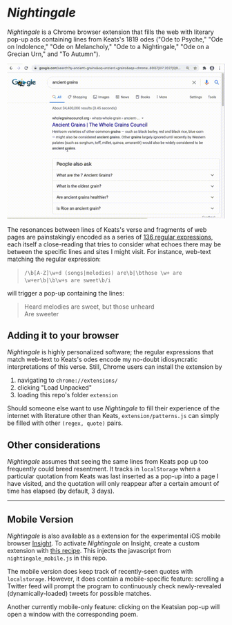 # *Nightingale*

*Nightingale* is a Chrome browser extension that fills the web with literary pop-up ads containing lines from Keats's 1819 odes ("Ode to Psyche," "Ode on Indolence," "Ode on Melancholy," "Ode to a Nightingale," "Ode on a Grecian Urn," and "To Autumn").

![](keatsdemo.gif)

The resonances between lines of Keats's verse and fragments of web pages are painstakingly encoded as a series of [136 regular expressions](https://github.com/kbooten/nightingale/blob/master/extension/patterns.js), each itself a close-reading that tries to consider what echoes there may be between the specific lines and sites I might visit.  For instance, web-text matching the regular expression:

>`/\b[A-Z]\w+d (songs|melodies) are\b|\bthose \w+ are \w+er\b|\b\w+s are sweet\b/i`

will trigger a pop-up containing the lines:

>Heard melodies are sweet, but those unheard  
>Are sweeter  


## Adding it to your browser

*Nightingale* is highly personalized software; the regular expressions that match web-text to Keats's odes encode my no-doubt idiosyncratic interpretations of this verse.  Still, Chrome users can install the extension by 

1. navigating to `chrome://extensions/`
2. clicking "Load Unpacked"
3. loading this repo's folder `extension`

Should someone else want to use *Nightingale* to fill their experience of the internet with literature other than Keats, `extension/patterns.js` can simply be filled with other `(regex, quote)` pairs. 

## Other considerations

*Nightingale* assumes that seeing the same lines from Keats pop up too frequently could breed resentment. It tracks in `localStorage` when a particular quotation from Keats was last inserted as a pop-up into a page I have visited, and the quotation will only reappear after a certain amount of time has elapsed (by default, 3 days). 

***

## Mobile Version

*Nightingale* is also available as a extension for the experimental iOS mobile browser [Insight](https://insightbrowser.com/).  To activate *Nightingale* on Insight, create a custom extension with [this recipe](https://extensions.insightbrowser.com/extend/4897a82f47).  This injects the javascript from `nightingale_mobile.js` in this repo.  

The mobile version does keep track of recently-seen quotes with `localstorage`.  However, it does contain a mobile-specific feature: scrolling a Twitter feed will prompt the program to continuously check newly-revealed (dynamically-loaded) tweets for possible matches.  

Another currently mobile-only feature: clicking on the Keatsian pop-up will open a window with the corresponding poem.  








